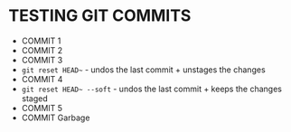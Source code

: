 # TESTING GIT COMMITS

- COMMIT 1
- COMMIT 2
- COMMIT 3
- `git reset HEAD~` - undos the last commit + unstages the changes
- COMMIT 4
- `git reset HEAD~ --soft` - undos the last commit + keeps the changes staged
- COMMIT 5
- COMMIT Garbage
